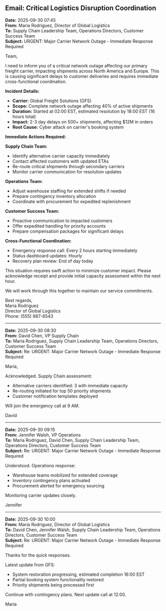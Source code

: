 ## Email: Critical Logistics Disruption Coordination

**Date:** 2025-09-30 07:45  
**From:** Maria Rodriguez, Director of Global Logistics  
**To:** Supply Chain Leadership Team, Operations Directors, Customer Success Team  
**Subject:** URGENT: Major Carrier Network Outage - Immediate Response Required  

Team,  

I need to inform you of a critical network outage affecting our primary freight carrier, impacting shipments across North America and Europe. This is causing significant delays to customer deliveries and requires immediate cross-functional coordination.  

**Incident Details:**  
- **Carrier:** Global Freight Solutions (GFS)  
- **Scope:** Complete network outage affecting 40% of active shipments  
- **Duration:** Started at 02:00 EST, estimated resolution by 18:00 EST (16 hours total)  
- **Impact:** 2-3 day delays on 500+ shipments, affecting $12M in orders  
- **Root Cause:** Cyber attack on carrier's booking system  

**Immediate Actions Required:**  

**Supply Chain Team:**  
- Identify alternative carrier capacity immediately  
- Contact affected customers with updated ETAs  
- Re-route critical shipments through secondary carriers  
- Monitor carrier communication for resolution updates  

**Operations Team:**  
- Adjust warehouse staffing for extended shifts if needed  
- Prepare contingency inventory allocation  
- Coordinate with procurement for expedited replenishment  

**Customer Success Team:**  
- Proactive communication to impacted customers  
- Offer expedited handling for priority accounts  
- Prepare compensation packages for significant delays  

**Cross-Functional Coordination:**  
- Emergency response call: Every 2 hours starting immediately  
- Status dashboard updates: Hourly  
- Recovery plan review: End of day today  

This situation requires swift action to minimize customer impact. Please acknowledge receipt and provide initial capacity assessment within the next hour.  

We will work through this together to maintain our service commitments.  

Best regards,  
Maria Rodriguez  
Director of Global Logistics  
Phone: (555) 987-6543  

---  

**Date:** 2025-09-30 08:30  
**From:** David Chen, VP Supply Chain  
**To:** Maria Rodriguez, Supply Chain Leadership Team, Operations Directors, Customer Success Team  
**Subject:** Re: URGENT: Major Carrier Network Outage - Immediate Response Required  

Maria,  

Acknowledged. Supply Chain assessment:  
- Alternative carriers identified: 3 with immediate capacity  
- Re-routing initiated for top 50 priority shipments  
- Customer notification templates deployed  

Will join the emergency call at 9 AM.  

David  

---  

**Date:** 2025-09-30 09:15  
**From:** Jennifer Walsh, VP Operations  
**To:** Maria Rodriguez, David Chen, Supply Chain Leadership Team, Operations Directors, Customer Success Team  
**Subject:** Re: URGENT: Major Carrier Network Outage - Immediate Response Required  

Understood. Operations response:  
- Warehouse teams mobilized for extended coverage  
- Inventory contingency plans activated  
- Procurement alerted for emergency sourcing  

Monitoring carrier updates closely.  

Jennifer  

---  

**Date:** 2025-09-30 10:00  
**From:** Maria Rodriguez, Director of Global Logistics  
**To:** David Chen, Jennifer Walsh, Supply Chain Leadership Team, Operations Directors, Customer Success Team  
**Subject:** Re: URGENT: Major Carrier Network Outage - Immediate Response Required  

Thanks for the quick responses.  

Latest update from GFS:  
- System restoration progressing, estimated completion 16:00 EST  
- Partial booking system functionality restored  
- Priority shipments being processed first  

Continue with contingency plans. Next update call at 12:00.  

Maria